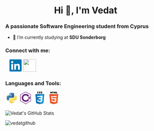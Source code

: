 <h1 align="center">Hi 👋, I'm Vedat</h1>
<h3>A passionate Software Engineering student from Cyprus</h3>



- 🔭 I’m currently studying at **SDU Sonderborg**

### Connect with me:
&nbsp;&nbsp;
[<img src="https://raw.githubusercontent.com/devicons/devicon/6910f0503efdd315c8f9b858234310c06e04d9c0/icons/linkedin/linkedin-original.svg" width="40" height="40">](https://www.linkedin.com/in/vedat-esenda%C4%9F-92677626b/)
[<img src="https://www.gstatic.com/images/icons/material/system/2x/email_black_24dp.png" width="40" height="40">](mailto:vedatesendag2005@gmail.com)



### Languages and Tools:
<p>
  <img src="https://raw.githubusercontent.com/devicons/devicon/master/icons/python/python-original.svg" alt="python" width="40" height="40"/>
  <img src="https://raw.githubusercontent.com/devicons/devicon/6910f0503efdd315c8f9b858234310c06e04d9c0/icons/csharp/csharp-line.svg" alt="csharp" width="40" height="40"/>
  <img src="https://raw.githubusercontent.com/devicons/devicon/6910f0503efdd315c8f9b858234310c06e04d9c0/icons/css3/css3-original-wordmark.svg" alt="CSS" width="40" height="40"/>
  <img src="https://raw.githubusercontent.com/devicons/devicon/6910f0503efdd315c8f9b858234310c06e04d9c0/icons/html5/html5-original-wordmark.svg" alt="HTML" width="40" height="40"/>
</p>

<p>
  <img align="center" src="https://github-readme-stats.vercel.app/api?username=vedat-esendağ&show_icons=true&locale=en" alt="Vedat's GitHub Stats" />
</p>


<p>
  <img src="https://komarev.com/ghpvc/?username=vedatgithub&label=Profile%20views&color=0e75b6&style=flat" alt="vedatgithub" />
</p>




